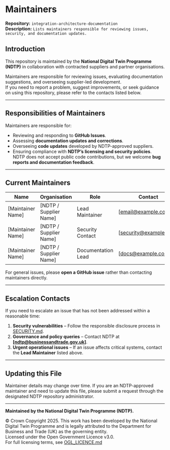 # Maintainers

**Repository:** `integration-architecture-documentation`  
**Description:** `Lists maintainers responsible for reviewing issues, security, and documentation updates.`  
<!-- SPDX-License-Identifier: OGL-UK-3.0 -->

## Introduction

This repository is maintained by the **National Digital Twin Programme (NDTP)** in collaboration with contracted suppliers and partner
organisations.

Maintainers are responsible for reviewing issues, evaluating documentation suggestions, and overseeing supplier-led development.  
If you need to report a problem, suggest improvements, or seek guidance on using this repository, please refer to the contacts listed below.

---

## Responsibilities of Maintainers

Maintainers are responsible for:

- Reviewing and responding to **GitHub Issues**.
- Assessing **documentation updates and corrections**.
- Overseeing **code updates** developed by NDTP-approved suppliers.
- Ensuring compliance with **NDTP’s licensing and security policies**.  
  NDTP does not accept public code contributions, but we welcome **bug reports and documentation feedback**.

---

## Current Maintainers

| Name | Organisation | Role | Contact |
|------|-------------|------|---------|
| [Maintainer Name] | [NDTP / Supplier Name] | Lead Maintainer | [email@example.com] |
| [Maintainer Name] | [NDTP / Supplier Name] | Security Contact | [security@example.com] |
| [Maintainer Name] | [NDTP / Supplier Name] | Documentation Lead | [docs@example.com] |

For general issues, please **open a GitHub issue** rather than contacting maintainers directly.

---

## Escalation Contacts

If you need to escalate an issue that has not been addressed within a reasonable time:

1. **Security vulnerabilities** – Follow the responsible disclosure process in [SECURITY.md](SECURITY.md).
2. **Governance and policy queries** – Contact NDTP at **[ndtp@businessandtrade.gov.uk]**.
3. **Urgent operational issues** – If an issue affects critical systems, contact the **Lead Maintainer** listed above.

---

## Updating this File

Maintainer details may change over time. If you are an NDTP-approved maintainer and need to update this file, please submit a request
through the designated NDTP repository administrator.

---

**Maintained by the National Digital Twin Programme (NDTP).**  

© Crown Copyright 2025. This work has been developed by the National Digital Twin Programme and is legally attributed to the Department for Business and Trade (UK) as the governing entity.  
Licensed under the Open Government Licence v3.0.  
For full licensing terms, see [OGL_LICENCE.md](OGL_LICENCE.md) 
